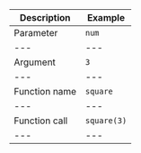 | Description | Example |
| --- | --- |
| Parameter | `num` |
| --- | --- |
| Argument | `3` |
| --- | --- |
| Function name | `square` |
| --- | --- |
| Function call | `square(3)` |
| --- | --- |
